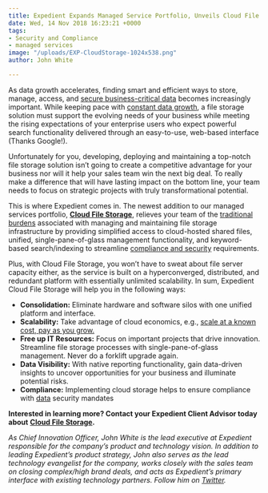 ```yaml
---
title: Expedient Expands Managed Service Portfolio, Unveils Cloud File Storage
date: Wed, 14 Nov 2018 16:23:21 +0000
tags:
- Security and Compliance
- managed services
image: "/uploads/EXP-CloudStorage-1024x538.png"
author: John White

---
```

As data growth accelerates, finding smart and efficient ways to store, manage, access, and [secure business-critical data](https://www.expedient.com/how-we-help/goals/protect-data/) becomes increasingly important. While keeping pace with [constant data growth](https://www.expedient.com/how-we-help/challenges/data-loss/), a file storage solution must support the evolving needs of your business while meeting the rising expectations of your enterprise users who expect powerful search functionality delivered through an easy-to-use, web-based interface (Thanks Google!). 

Unfortunately for you, developing, deploying and maintaining a top-notch file storage solution isn’t going to create a competitive advantage for your business nor will it help your sales team win the next big deal. To really make a difference that will have lasting impact on the bottom line, your team needs to focus on strategic projects with truly transformational potential. 

This is where Expedient comes in. The newest addition to our managed services portfolio, [**Cloud File Storage**](https://www.expedient.com/services/managed-services/cloud-storage/#file), relieves your team of the [traditional burdens](https://www.expedient.com/how-we-help/challenges/heavy-workload/) associated with managing and maintaining file storage infrastructure by providing simplified access to cloud-hosted shared files, unified, single-pane-of-glass management functionality, and keyword-based search/indexing to streamline [compliance and security](https://www.expedient.com/services/managed-services/compliance-security/advanced-threat-prevention/) requirements. 

Plus, with Cloud File Storage, you won’t have to sweat about file server capacity either, as the service is built on a hyperconverged, distributed, and redundant platform with essentially unlimited scalability. In sum, Expedient Cloud File Storage will help you in the following ways:

* **Consolidation:** Eliminate hardware and software silos with one unified platform and interface.
* **Scalability:** Take advantage of cloud economics, e.g., [scale at a known cost, pay as you grow.](https://www.expedient.com/how-we-help/goals/control-cost/)
* **Free up IT Resources:** Focus on important projects that drive innovation. Streamline file storage processes with single-pane-of-glass management. Never do a forklift upgrade again.
* **Data Visibility:** With native reporting functionality, gain data-driven insights to uncover opportunities for your business and illuminate potential risks.
* **Compliance:** Implementing cloud storage helps to ensure compliance with [data](https://www.expedient.com/blog/support-gdpr-compliance-with-expedient/) security mandates

**Interested in learning more? Contact your Expedient Client Advisor today about** [**Cloud File Storage**](https://www.expedient.com/services/managed-services/cloud-storage/#file)**.** 

_As Chief Innovation Officer, John White is the lead executive at Expedient responsible for the company’s product and technology vision. In addition to leading Expedient’s product strategy, John also serves as the lead technology evangelist for the company, works closely with the sales team on closing complex/high brand deals, and acts as Expedient’s primary interface with existing technology partners. Follow him on_ [_Twitter_](https://twitter.com/johna_white)_._